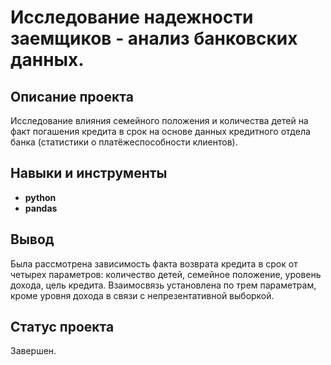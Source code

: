 #  Исследование надежности заемщиков - анализ банковских данных.

## Описание проекта

Исследование влияния семейного положения и количества детей на факт погашения кредита в срок на основе данных кредитного отдела банка (статистики о платёжеспособности клиентов). 

## Навыки и инструменты

- **python**
- **pandas**

## Вывод

Была рассмотрена зависимость факта возврата кредита в срок от четырех параметров:	количество детей, семейное положение, уровень дохода, цель кредита. Взаимосвязь установлена по трем параметрам, кроме уровня дохода в связи с непрезентативной выборкой.

## Статус проекта

Завершен.
